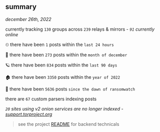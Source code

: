 
## summary
_december 26th, 2022_

currently tracking `130` groups across `239` relays & mirrors - _`91` currently online_

⏲ there have been `1` posts within the `last 24 hours`

🦈 there have been `273` posts within the `month of december`

🪐 there have been `834` posts within the `last 90 days`

🏚 there have been `3350` posts within the `year of 2022`

🦕 there have been `5636` posts `since the dawn of ransomwatch`

there are `67` custom parsers indexing posts

_`20` sites using v2 onion services are no longer indexed - [support.torproject.org](https://support.torproject.org/onionservices/v2-deprecation/)_

> see the project [README](https://github.com/joshhighet/ransomwatch#ransomwatch--) for backend technicals
